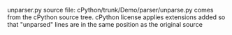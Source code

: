 unparser.py 
source file: cPython/trunk/Demo/parser/unparse.py
comes from the cPython source tree.
cPython license applies
extensions added so that "unparsed" lines are in the same position as the original source

